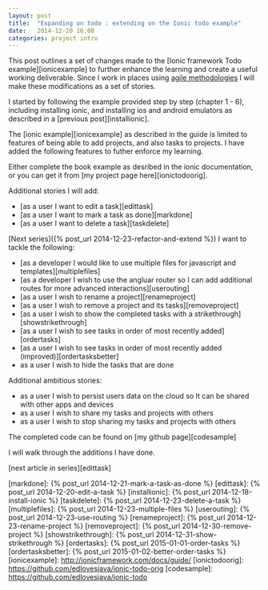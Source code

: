 ```yaml
---
layout: post
title:  "Expanding on todo : extending on the Ionic todo example"
date:   2014-12-20 16:00
categories: project intro
---
```


This post outlines a set of changes made to the [Ionic framework Todo example][ionicexample] to further enhance the learning and create a useful working deliverable. Since I work in places using [agile methodologies](http://agilemanifesto.org) I will make these modifications as a set of stories.

I started by following the example provided step by step (chapter 1 - 6), including installing ionic, and installing ios and android emulators as described in a [previous post][installionic].

The [ionic example][ionicexample] as described in the guide is limited to features of being able to add projects, and also tasks to projects. I have added the following features to futher enforce my learning.

Either complete the book example as desribed in the ionic documentation, or you can get it from [my project page here][ionictodoorig].

Additional stories I will add:

 * [as a user I want to edit a task][edittask]
 * [as a user I want to mark a task as done][markdone]
 * [as a user I want to delete a task][taskdelete]

[Next series]({% post_url 2014-12-23-refactor-and-extend %}) I want to tackle the following:

 * [as a developer I would like to use multiple files for javascript and templates][multiplefiles]
 * [as a developer I wish to use the angluar router so I can add additional routes for more advanced interactions][userouting] 
 * [as a user I wish to rename a project][renameproject]
 * [as a user I wish to remove a project and its tasks][removeproject]
 * [as a user I wish to show the completed tasks with a strikethrough][showstrikethrough]
 * [as a user I wish to see tasks in order of most recently added][ordertasks]
 * [as a user I wish to see tasks in order of most recently added (improved)][ordertasksbetter]
 * as a user I wish to hide the tasks that are done
 
Additional ambitious stories:

 * as a user I wish to persist users data on the cloud so It can be shared with other apps and devices
 * as a user I wish to share my tasks and projects with others
 * as a user I wish to stop sharing my tasks and projects with others
 
The completed code can be found on [my github page][codesample]

I will walk through the additions I have done.

[next article in series][edittask]

[markdone]:          {% post_url 2014-12-21-mark-a-task-as-done %}
[edittask]:          {% post_url 2014-12-20-edit-a-task %}
[installionic]:      {% post_url 2014-12-18-install-ionic %}
[taskdelete]:        {% post_url 2014-12-23-delete-a-task %}
[multiplefiles]:     {% post_url 2014-12-23-multiple-files %}
[userouting]:        {% post_url 2014-12-23-use-routing %}
[renameproject]:     {% post_url 2014-12-23-rename-project %}
[removeproject]:     {% post_url 2014-12-30-remove-project %}
[showstrikethrough]: {% post_url 2014-12-31-show-strikethrough %}
[ordertasks]:        {% post_url 2015-01-01-order-tasks %}
[ordertasksbetter]:  {% post_url 2015-01-02-better-order-tasks %}
[ionicexample]:      http://ionicframework.com/docs/guide/
[ionictodoorig]:     https://github.com/edlovesjava/ionic-todo-orig
[codesample]:        https://github.com/edlovesjava/ionic-todo
